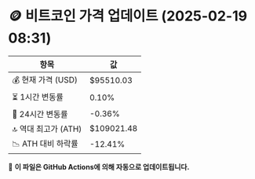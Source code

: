 # 🪙 비트코인 가격 업데이트 (2025-02-19 08:31)

| 항목                | 값 |
|--------------------|----------------|
| 💰 현재 가격 (USD) | $95510.03 |
| ⏳ 1시간 변동률    | 0.10% |
| 📆 24시간 변동률   | -0.36% |
| 🔝 역대 최고가 (ATH) | $109021.48 |
| 📉 ATH 대비 하락률 | -12.41% |

🔄 **이 파일은 GitHub Actions에 의해 자동으로 업데이트됩니다.**
